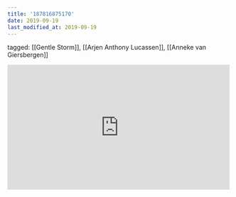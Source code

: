 ```yaml
---
title: '187816875170'
date: 2019-09-19
last_modified_at: 2019-09-19
---
```

tagged: [[Gentle Storm]], [[Arjen Anthony Lucassen]], [[Anneke van Giersbergen]]
<iframe allow="accelerometer; autoplay; clipboard-write; encrypted-media; gyroscope; picture-in-picture" allowfullscreen="" frameborder="0" height="281" id="youtube_iframe" src="https://www.youtube.com/embed/_qpseRKIYuE?feature=oembed&amp;enablejsapi=1&amp;origin=https://safe.txmblr.com&amp;wmode=opaque" width="500"></iframe>